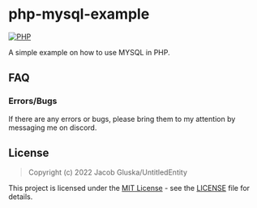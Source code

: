 # php-mysql-example
[![PHP](https://img.shields.io/badge/language-PHP-787cb5.svg?style=plastic)](https://en.wikipedia.org/wiki/PHP) 

A simple example on how to use MYSQL in PHP.

## FAQ

### Errors/Bugs
If there are any errors or bugs, please bring them to my attention by messaging me on discord.

## License

> Copyright (c) 2022 Jacob Gluska/UntitledEntity

This project is licensed under the [MIT License](https://opensource.org/licenses/mit-license.php) - see the [LICENSE](https://github.com/UntitledEntity/P2C-Client/blob/main/LICENSE) file for details.
